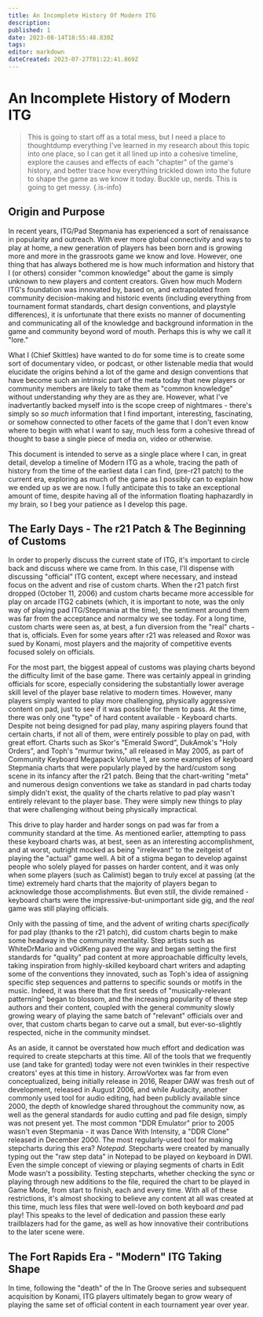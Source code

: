 ```yaml
---
title: An Incomplete History Of Modern ITG
description: 
published: 1
date: 2023-08-14T18:55:48.830Z
tags: 
editor: markdown
dateCreated: 2023-07-27T01:22:41.869Z
---
```


# An Incomplete History of Modern ITG
> This is going to start off as a total mess, but I need a place to thoughtdump everything I've learned in my research about this topic into one place, so I can get it all lined up into a cohesive timeline, explore the causes and effects of each "chapter" of the game's history, and better trace how everything trickled down into the future to shape the game as we know it today.
Buckle up, nerds. This is going to get messy.
{.is-info}

## Origin and Purpose
In recent years, ITG/Pad Stepmania has experienced a sort of renaissance in popularity and outreach. With ever more global connectivity and ways to play at home, a new generation of players has been born and is growing more and more in the grassroots game we know and love. However, one thing that has always bothered me is how much information and history that I (or others) consider "common knowledge" about the game is simply unknown to new players and content creators. Given how much Modern ITG's foundation was innovated by, based on, and extrapolated from community decision-making and historic events (including everything from tournament format standards, chart design conventions, and playstyle differences), it is unfortunate that there exists no manner of documenting and communicating all of the knowledge and background information in the game and community beyond word of mouth. Perhaps this is why we call it "lore."

What I (Chief Skittles) have wanted to do for some time is to create some sort of documentary video, or podcast, or other listenable media that would elucidate the origins behind a lot of the game and design conventions that have become such an intrinsic part of the meta today that new players or community members are likely to take them as "common knowledge" without understanding *why* they are as they are. However, what I've inadvertantly backed myself into is the scope creep of nightmares - there's simply so *so much* information that I find important, interesting, fascinating, or somehow connected to other facets of the game that I don't even know where to begin with what I want to say, much less form a cohesive thread of thought to base a single piece of media on, video or otherwise.

This document is intended to serve as a single place where I can, in great detail, develop a timeline of Modern ITG as a whole, tracing the path of history from the time of the earliest data I can find, (pre-r21 patch) to the current era, exploring as much of the game as I possibly can to explain how we ended up as we are now. I fully anticipate this to take an exceptional amount of time, despite having all of the information floating haphazardly in my brain, so I beg your patience as I develop this page.

## The Early Days - The r21 Patch & The Beginning of Customs
In order to properly discuss the current state of ITG, it's important to circle back and discuss where we came from. In this case, I'll dispense with discussing "official" ITG content, except where necessary, and instead focus on the advent and rise of custom charts. When the r21 patch first dropped (October 11, 2006) and custom charts became more accessible for play on arcade ITG2 cabinets (which, it is important to note, was the only way of playing pad ITG/Stepmania at the time), the sentiment around them was far from the acceptance and normalcy we see today. For a long time, custom charts were seen as, at best, a fun diversion from the "real" charts - that is, officials. Even for some years after r21 was released and Roxor was sued by Konami, most players and the majority of competitive events focused solely on officials.

For the most part, the biggest appeal of customs was playing charts beyond the difficulty limit of the base game. There was certainly appeal in grinding officials for score, especially considering the substantially lower average skill level of the player base relative to modern times. However, many players simply wanted to play more challenging, physically aggressive content on pad, just to see if it was possible for them to pass. At the time, there was only one "type" of hard content available - Keyboard charts. Despite not being designed for pad play, many aspiring players found that certain charts, if not all of them, were entirely possible to play on pad, with great effort. Charts such as Skor's "Emerald Sword", DukAmok's "Holy Orders", and Toph's "murmur twins," all released in May 2005, as part of Community Keyboard Megapack Volume 1, are some examples of keyboard Stepmania charts that were popularly played by the hard/custom song scene in its infancy after the r21 patch. Being that the chart-writing "meta" and numerous design conventions we take as standard in pad charts today simply didn't exist, the quality of the charts relative to pad play wasn't entirely relevant to the player base. They were simply new things to play that were challenging without being physically impractical.

This drive to play harder and harder songs on pad was far from a community standard at the time. As mentioned earlier, attempting to pass these keyboard charts was, at best, seen as an interesting accomplishment, and at worst, outright mocked as being "irrelevant" to the zeitgeist of playing the "actual" game well. A bit of a stigma began to develop against people who solely played for passes on harder content, and it was only when some players (such as Calimist) began to truly excel at passing (at the time) extremely hard charts that the majority of players began to acknowledge those accomplishments. But even still, the divide remained - keyboard charts were the impressive-but-unimportant side gig, and the *real* game was still playing officials.

Only with the passing of time, and the advent of writing charts *specifically* for pad play (thanks to the r21 patch), did custom charts begin to make some headway in the community mentality. Step artists such as WhiteDrMario and v0idKeng paved the way and began setting the first standards for "quality" pad content at more approachable difficulty levels, taking inspiration from highly-skilled keyboard chart writers and adapting some of the conventions they innovated, such as Toph's idea of assigning specific step sequences and patterns to specific sounds or motifs in the music. Indeed, it was there that the first seeds of "musically-relevant patterning" began to blossom, and the increasing popularity of these step authors and their content, coupled with the general community slowly growing weary of playing the same batch of "relevant" officials over and over, that custom charts began to carve out a small, but ever-so-slightly respected, niche in the community mindset.

As an aside, it cannot be overstated how much effort and dedication was required to create stepcharts at this time. All of the tools that we frequently use (and take for granted) today were not even twinkles in their respective creators' eyes at this time in history. ArrowVortex was far from even conceptualized, being initially release in 2016, Reaper DAW was fresh out of development, released in August 2006, and while Audacity, another commonly used tool for audio editing, had been publicly available since 2000, the depth of knowledge shared throughout the community now, as well as the general standards for audio cutting and pad file design, simply was not present yet. The most common "DDR Emulator" prior to 2005 wasn't even Stepmania - it was Dance With Intensity, a "DDR Clone" released in December 2000. The most regularly-used tool for making stepcharts during this era? *Notepad.* Stepcharts were created by manually typing out the "raw step data" in Notepad to be played on keyboard in DWI. Even the simple concept of viewing or playing segments of charts in Edit Mode wasn't a possibility. Testing stepcharts, whether checking the sync or playing through new additions to the file, required the chart to be played in Game Mode, from start to finish, each and every time. With all of these restrictions, it's almost shocking to believe any content at all was created at this time, much less files that were well-loved on both keyboard *and* pad play! This speaks to the level of dedication and passion these early trailblazers had for the game, as well as how innovative their contributions to the later scene were.

## The Fort Rapids Era - "Modern" ITG Taking Shape
In time, following the "death" of the In The Groove series and subsequent acquisition by Konami, ITG players ultimately began to grow weary of playing the same set of official content in each tournament year over year.